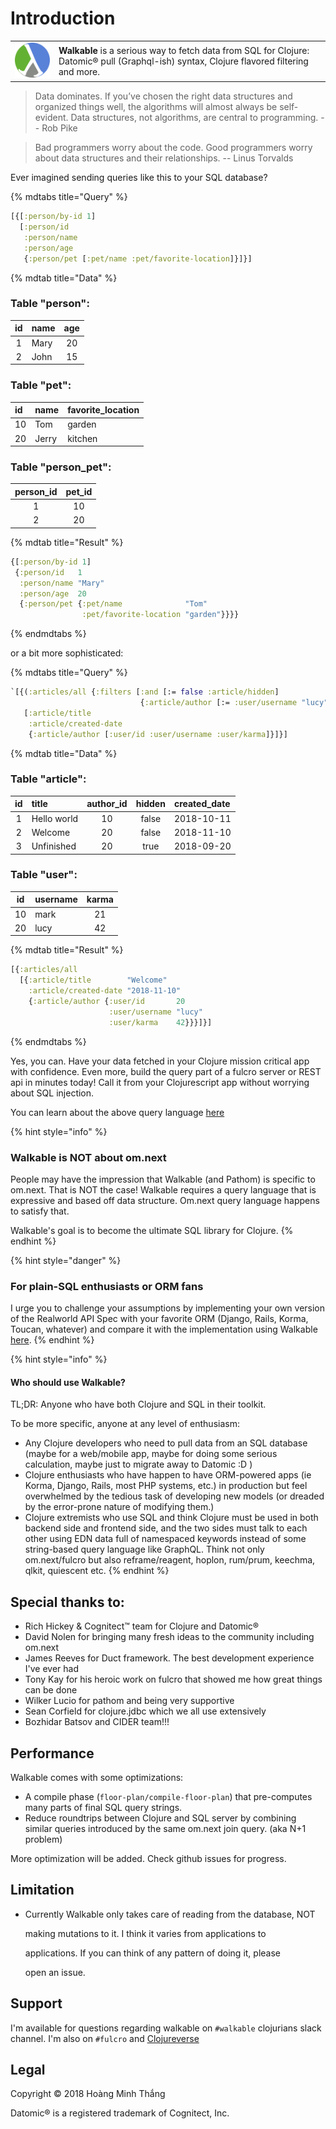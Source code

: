 # Introduction

<table>
<tbody>
<tr style="border: none;">
<td style="border: none;text-align:left"><img src="assets/walkable.png" alt=""></td>
<td style="border: none;text-align:left"><strong>Walkable</strong> is a serious way to fetch data from SQL for Clojure: Datomic® pull (Graphql-ish) syntax, Clojure flavored filtering and more.</td>
</tr>
</tbody>
</table>

> Data dominates. If you’ve chosen the right data structures and
> organized things well, the algorithms will almost always be
> self-evident. Data structures, not algorithms, are central to
> programming. -- Rob Pike


> Bad programmers worry about the code. Good programmers worry about
> data structures and their relationships. -- Linus Torvalds

Ever imagined sending queries like this to your SQL database?

{% mdtabs title="Query" %}
```clojure
[{[:person/by-id 1]
  [:person/id
   :person/name
   :person/age
   {:person/pet [:pet/name :pet/favorite-location]}]}]
```


{% mdtab title="Data" %}
### Table "person":

| id | name | age |
| :---: | :--- | :---: |
| 1 | Mary | 20 |
| 2 | John | 15 |

### Table "pet":

| id | name | favorite\_location |
| :--- | :--- | :--- |
| 10 | Tom | garden |
| 20 | Jerry | kitchen |

### Table "person\_pet":

| person\_id | pet\_id |
| :---: | :---: |
| 1 | 10 |
| 2 | 20 |


{% mdtab title="Result" %}
```clojure
{[:person/by-id 1]
 {:person/id   1
  :person/name "Mary"
  :person/age  20
  {:person/pet {:pet/name              "Tom"
                :pet/favorite-location "garden"}}}}
```

{% endmdtabs %}

or a bit more sophisticated:

{% mdtabs title="Query" %}
```clojure
`[{(:articles/all {:filters [:and [:= false :article/hidden]
                             {:article/author [:= :user/username "lucy"]}]})
   [:article/title
    :article/created-date
    {:article/author [:user/id :user/username :user/karma]}]}]
```


{% mdtab title="Data" %}
### Table "article":

| id | title | author\_id | hidden | created\_date |
| :---: | :--- | :---: | :---: | :--- |
| 1 | Hello world | 10 | false | 2018-10-11 |
| 2 | Welcome | 20 | false | 2018-11-10 |
| 3 | Unfinished | 20 | true | 2018-09-20 |

### Table "user":

| id | username | karma |
| :---: | :--- | :---: |
| 10 | mark | 21 |
| 20 | lucy | 42 |


{% mdtab title="Result" %}
```clojure
[{:articles/all
  [{:article/title        "Welcome"
    :article/created-date "2018-11-10"
    {:article/author {:user/id       20
                      :user/username "lucy"
                      :user/karma    42}}}]}]
```

{% endmdtabs %}

Yes, you can. Have your data fetched in your Clojure mission critical app with confidence. Even more, build the query part of a fulcro server or REST api in minutes today! Call it from your Clojurescript app without worrying about SQL injection.

You can learn about the above query language [here](query_language.md)

{% hint style="info" %}
### **Walkable is NOT about om.next**

People may have the impression that Walkable \(and Pathom\) is specific to om.next. That is NOT the case! Walkable requires a query language that is expressive and based off data structure. Om.next query language happens to satisfy that.

Walkable's goal is to become the ultimate SQL library for Clojure.
{% endhint %}

{% hint style="danger" %}
### For plain-SQL enthusiasts or ORM fans

I urge you to challenge your assumptions by implementing your own version of the Realworld API Spec with your favorite ORM \(Django, Rails, Korma, Toucan, whatever\) and compare it with the implementation using Walkable [here](https://github.com/walkable-server/realworld/).
{% endhint %}

{% hint style="info" %}
#### Who should use Walkable?

TL;DR: Anyone who have both Clojure and SQL in their toolkit.

To be more specific, anyone at any level of enthusiasm:

* Any Clojure developers who need to pull data from an SQL database \(maybe for a web/mobile app, maybe for doing some serious calculation, maybe just to migrate away to Datomic :D \)
* Clojure enthusiasts who have happen to have ORM-powered apps \(ie Korma, Django, Rails, most PHP systems, etc.\) in production but feel overwhelmed by the tedious task of developing new models \(or dreaded by the error-prone nature of modifying them.\)
* Clojure extremists who use SQL and think Clojure must be used in both backend side and frontend side, and the two sides must talk to each other using EDN data full of namespaced keywords instead of some string-based query language like GraphQL. Think not only om.next/fulcro but also reframe/reagent, hoplon, rum/prum, keechma, qlkit, quiescent etc.
{% endhint %}

## Special thanks to:

* Rich Hickey & Cognitect™ team for Clojure and Datomic®
* David Nolen for bringing many fresh ideas to the community including om.next
* James Reeves for Duct framework. The best development experience I've ever had
* Tony Kay for his heroic work on fulcro that showed me how great things can be done
* Wilker Lucio for pathom and being very supportive
* Sean Corfield for clojure.jdbc which we all use extensively
* Bozhidar Batsov and CIDER team!!!

## Performance

Walkable comes with some optimizations:

* A compile phase \(`floor-plan/compile-floor-plan`\) that pre-computes many parts of final SQL query strings.
* Reduce roundtrips between Clojure and SQL server by combining similar queries introduced by the same om.next join query. \(aka N+1 problem\)

More optimization will be added. Check github issues for progress.

## Limitation

* Currently Walkable only takes care of reading from the database, NOT

  making mutations to it. I think it varies from applications to

  applications. If you can think of any pattern of doing it, please

  open an issue.

## Support

I'm available for questions regarding walkable on `#walkable` clojurians slack channel. I'm also on `#fulcro` and [Clojureverse](https://clojureverse.org/)

## Legal

Copyright © 2018 Hoàng Minh Thắng

Datomic® is a registered trademark of Cognitect, Inc.
